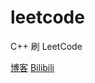 # leetcode

C++ 刷 LeetCode

[博客](https://blog.csdn.net/u013570834)
[Bilibili](https://space.bilibili.com/92549342/dynamic)